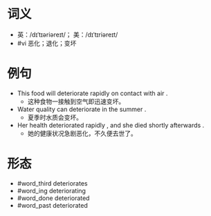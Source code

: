 # 词义
- 英：/dɪˈtɪəriəreɪt/； 美：/dɪˈtɪriəreɪt/
- #vi 恶化；退化；变坏
# 例句
- This food will deteriorate rapidly on contact with air .
	- 这种食物一接触到空气即迅速变坏。
- Water quality can deteriorate in the summer .
	- 夏季时水质会变坏。
- Her health deteriorated rapidly , and she died shortly afterwards .
	- 她的健康状况急剧恶化，不久便去世了。
# 形态
- #word_third deteriorates
- #word_ing deteriorating
- #word_done deteriorated
- #word_past deteriorated
